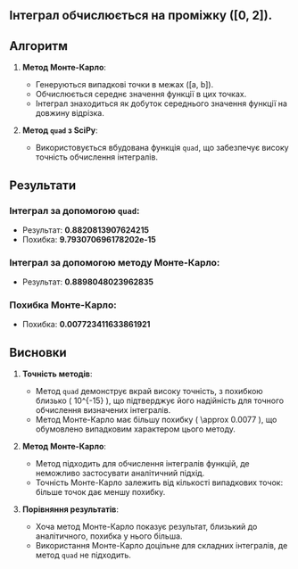 
## Інтеграл обчислюється на проміжку \([0, 2]\).  

## Алгоритм

1. **Метод Монте-Карло**:
   - Генеруються випадкові точки в межах \([a, b]\).
   - Обчислюється середнє значення функції в цих точках.
   - Інтеграл знаходиться як добуток середнього значення функції на довжину відрізка.  

2. **Метод `quad` з SciPy**:
   - Використовується вбудована функція `quad`, що забезпечує високу точність обчислення інтегралів.

## Результати

### Інтеграл за допомогою `quad`:
- Результат: **0.8820813907624215**
- Похибка: **9.793070696178202e-15**

### Інтеграл за допомогою методу Монте-Карло:
- Результат: **0.8898048023962835**

### Похибка Монте-Карло:
- Похибка: **0.007723411633861921**

## Висновки

1. **Точність методів**:
   - Метод `quad` демонструє вкрай високу точність, з похибкою близько \( 10^{-15} \), що підтверджує його надійність для точного обчислення визначених інтегралів.
   - Метод Монте-Карло має більшу похибку \( \approx 0.0077 \), що обумовлено випадковим характером цього методу.  

2. **Метод Монте-Карло**:
   - Метод підходить для обчислення інтегралів функцій, де неможливо застосувати аналітичний підхід.
   - Точність Монте-Карло залежить від кількості випадкових точок: більше точок дає меншу похибку.  

3. **Порівняння результатів**:
   - Хоча метод Монте-Карло показує результат, близький до аналітичного, похибка у нього більша.
   - Використання Монте-Карло доцільне для складних інтегралів, де метод `quad` не підходить.  